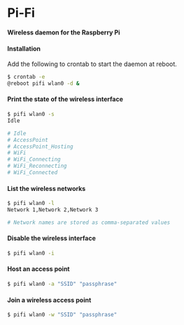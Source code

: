 # Pi-Fi
**Wireless daemon for the Raspberry Pi**

#### Installation
Add the following to crontab to start the daemon at reboot.

``` bash
$ crontab -e
@reboot pifi wlan0 -d &
```

#### Print the state of the wireless interface

``` bash
$ pifi wlan0 -s
Idle

# Idle
# AccessPoint
# AccessPoint_Hosting
# WiFi
# WiFi_Connecting
# WiFi_Reconnecting
# WiFi_Connected
```

#### List the wireless networks

``` bash
$ pifi wlan0 -l
Network 1,Network 2,Network 3

# Network names are stored as comma-separated values
```

#### Disable the wireless interface

``` bash
$ pifi wlan0 -i
```

#### Host an access point

``` bash
$ pifi wlan0 -a "SSID" "passphrase"
```

#### Join a wireless access point

``` bash
$ pifi wlan0 -w "SSID" "passphrase"
```
